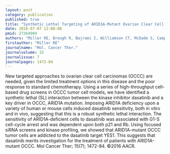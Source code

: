 ```yaml
---
layout: post
category: publication
published: true
title: "Synthetic Lethal Targeting of ARID1A-Mutant Ovarian Clear Cell Tumors with Dasatinib."
date: 2016-07-07 12:00:00
pmid: 27364904
authors: "Miller RE, Brough R, Bajrami I, Williamson CT, McDade S, Campbell J, Kigozi A, Rafiq R, Pemberton H, Natrajan R, Joel J, Astley H, Mahoney C, Moore JD, Torrance C, Gordan JD, Webber JT, Levin RS, Shokat KM, Bandyopadhyay S, Lord CJ, Ashworth A"
firstauthor: "Miller RE"
journalname: "Mol. Cancer Ther."
journalvolume: 15
journalissue: 7
journalpages: 1472-84
---
```


New targeted approaches to ovarian clear cell carcinomas (OCCC) are needed, given the limited treatment options in this disease and the poor response to standard chemotherapy. Using a series of high-throughput cell-based drug screens in OCCC tumor cell models, we have identified a synthetic lethal (SL) interaction between the kinase inhibitor dasatinib and a key driver in OCCC, ARID1A mutation. Imposing ARID1A deficiency upon a variety of human or mouse cells induced dasatinib sensitivity, both in vitro and in vivo, suggesting that this is a robust synthetic lethal interaction. The sensitivity of ARID1A-deficient cells to dasatinib was associated with G1-S cell-cycle arrest and was dependent upon both p21 and Rb. Using focused siRNA screens and kinase profiling, we showed that ARID1A-mutant OCCC tumor cells are addicted to the dasatinib target YES1. This suggests that dasatinib merits investigation for the treatment of patients with ARID1A-mutant OCCC. Mol Cancer Ther; 15(7); 1472-84. ©2016 AACR.

